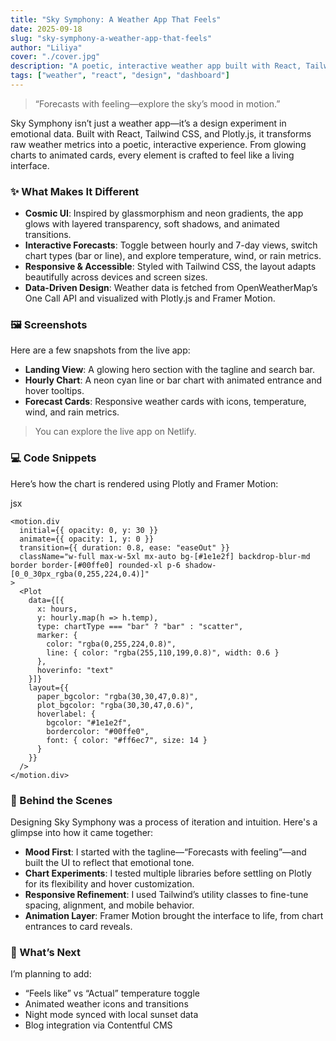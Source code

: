 ```yaml
---
title: "Sky Symphony: A Weather App That Feels"
date: 2025-09-18
slug: "sky-symphony-a-weather-app-that-feels"
author: "Liliya"
cover: "./cover.jpg"
description: "A poetic, interactive weather app built with React, Tailwind, and Plotly."
tags: ["weather", "react", "design", "dashboard"]
---
```

> “Forecasts with feeling—explore the sky’s mood in motion.”

Sky Symphony isn’t just a weather app—it’s a design experiment in emotional data. Built with React, Tailwind CSS, and Plotly.js, it transforms raw weather metrics into a poetic, interactive experience. From glowing charts to animated cards, every element is crafted to feel like a living interface.

### ✨ What Makes It Different

- **Cosmic UI**: Inspired by glassmorphism and neon gradients, the app glows with layered transparency, soft shadows, and animated transitions.
- **Interactive Forecasts**: Toggle between hourly and 7-day views, switch chart types (bar or line), and explore temperature, wind, or rain metrics.
- **Responsive & Accessible**: Styled with Tailwind CSS, the layout adapts beautifully across devices and screen sizes.
- **Data-Driven Design**: Weather data is fetched from OpenWeatherMap’s One Call API and visualized with Plotly.js  and Framer Motion.

### 🖼️ Screenshots

Here are a few snapshots from the live app:

- **Landing View**: A glowing hero section with the tagline and search bar.
- **Hourly Chart**: A neon cyan line or bar chart with animated entrance and hover tooltips.
- **Forecast Cards**: Responsive weather cards with icons, temperature, wind, and rain metrics.

> You can explore the live app on Netlify.

### 💻 Code Snippets

Here’s how the chart is rendered using Plotly and Framer Motion:

jsx

```
<motion.div
  initial={{ opacity: 0, y: 30 }}
  animate={{ opacity: 1, y: 0 }}
  transition={{ duration: 0.8, ease: "easeOut" }}
  className="w-full max-w-5xl mx-auto bg-[#1e1e2f] backdrop-blur-md border border-[#00ffe0] rounded-xl p-6 shadow-[0_0_30px_rgba(0,255,224,0.4)]"
>
  <Plot
    data={[{
      x: hours,
      y: hourly.map(h => h.temp),
      type: chartType === "bar" ? "bar" : "scatter",
      marker: {
        color: "rgba(0,255,224,0.8)",
        line: { color: "rgba(255,110,199,0.8)", width: 0.6 }
      },
      hoverinfo: "text"
    }]}
    layout={{
      paper_bgcolor: "rgba(30,30,47,0.8)",
      plot_bgcolor: "rgba(30,30,47,0.6)",
      hoverlabel: {
        bgcolor: "#1e1e2f",
        bordercolor: "#00ffe0",
        font: { color: "#ff6ec7", size: 14 }
      }
    }}
  />
</motion.div>

```

### 🧠 Behind the Scenes

Designing Sky Symphony was a process of iteration and intuition. Here's a glimpse into how it came together:

- **Mood First**: I started with the tagline—“Forecasts with feeling”—and built the UI to reflect that emotional tone.
- **Chart Experiments**: I tested multiple libraries before settling on Plotly for its flexibility and hover customization.
- **Responsive Refinement**: I used Tailwind’s utility classes to fine-tune spacing, alignment, and mobile behavior.
- **Animation Layer**: Framer Motion brought the interface to life, from chart entrances to card reveals.

### 🔮 What’s Next

I’m planning to add:

- “Feels like” vs “Actual” temperature toggle
- Animated weather icons and transitions
- Night mode synced with local sunset data
- Blog integration via Contentful CMS

